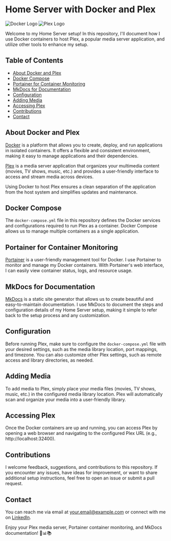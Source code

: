 # Home Server with Docker and Plex

![Docker Logo](https://www.docker.com/sites/default/files/d8/2019-07/horizontal-logo-monochromatic-white.png)
![Plex Logo](https://plex.tv/web/app/images/plex-invite-logo.png)

Welcome to my Home Server setup! In this repository, I'll document how I use Docker containers to host Plex, a popular media server application, and utilize other tools to enhance my setup.

## Table of Contents

- [About Docker and Plex](#about-docker-and-plex)
- [Docker Compose](#docker-compose)
- [Portainer for Container Monitoring](#portainer-for-container-monitoring)
- [MkDocs for Documentation](#mkdocs-for-documentation)
- [Configuration](#configuration)
- [Adding Media](#adding-media)
- [Accessing Plex](#accessing-plex)
- [Contributions](#contributions)
- [Contact](#contact)

## About Docker and Plex

[Docker](https://www.docker.com/) is a platform that allows you to create, deploy, and run applications in isolated containers. It offers a flexible and consistent environment, making it easy to manage applications and their dependencies.

[Plex](https://www.plex.tv/) is a media server application that organizes your multimedia content (movies, TV shows, music, etc.) and provides a user-friendly interface to access and stream media across devices.

Using Docker to host Plex ensures a clean separation of the application from the host system and simplifies updates and maintenance.

## Docker Compose

The `docker-compose.yml` file in this repository defines the Docker services and configurations required to run Plex as a container. Docker Compose allows us to manage multiple containers as a single application.

## Portainer for Container Monitoring

[Portainer](https://www.portainer.io/) is a user-friendly management tool for Docker. I use Portainer to monitor and manage my Docker containers. With Portainer's web interface, I can easily view container status, logs, and resource usage.

## MkDocs for Documentation

[MkDocs](https://www.mkdocs.org/) is a static site generator that allows us to create beautiful and easy-to-maintain documentation. I use MkDocs to document the steps and configuration details of my Home Server setup, making it simple to refer back to the setup process and any customization.

## Configuration

Before running Plex, make sure to configure the `docker-compose.yml` file with your desired settings, such as the media library location, port mappings, and timezone. You can also customize other Plex settings, such as remote access and library directories, as needed.

## Adding Media

To add media to Plex, simply place your media files (movies, TV shows, music, etc.) in the configured media library location. Plex will automatically scan and organize your media into a user-friendly library.

## Accessing Plex

Once the Docker containers are up and running, you can access Plex by opening a web browser and navigating to the configured Plex URL (e.g., http://localhost:32400).

## Contributions

I welcome feedback, suggestions, and contributions to this repository. If you encounter any issues, have ideas for improvement, or want to share additional setup instructions, feel free to open an issue or submit a pull request.

## Contact

You can reach me via email at your.email@example.com or connect with me on [LinkedIn](https://www.linkedin.com/in/your-linkedin-profile).

Enjoy your Plex media server, Portainer container monitoring, and MkDocs documentation! 🎥📊📚
